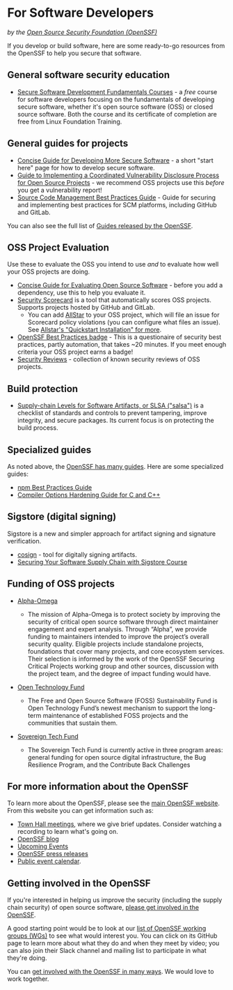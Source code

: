 # For Software Developers

_by the [Open Source Security Foundation (OpenSSF)](https://openssf.org)_

If you develop or build software, here are some ready-to-go resources from the OpenSSF to help you secure that software.

## General software security education

* [Secure Software Development Fundamentals Courses](https://openssf.org/training/courses/) - a _free_ course for software developers focusing on the fundamentals of developing secure software, whether it's open source software (OSS) or closed source software. Both the course and its certificate of completion are free from Linux Foundation Training.

## General guides for projects

* [Concise Guide for Developing More Secure Software](https://best.openssf.org/Concise-Guide-for-Developing-More-Secure-Software) - a short "start here" page for how to develop secure software.
* [Guide to Implementing a Coordinated Vulnerability Disclosure Process for Open Source Projects](https://github.com/ossf/oss-vulnerability-guide/blob/main/maintainer-guide.md#readme) - we recommend OSS projects use this _before_ you get a vulnerability report!
* [Source Code Management Best Practices Guide](https://best.openssf.org/SCM-BestPractices/) - Guide for securing and implementing best practices for SCM platforms, including GitHub and GitLab.

You can also see the full list of [Guides released by the OpenSSF](https://openssf.org/resources/guides/).

## OSS Project Evaluation

Use these to evaluate the OSS you intend to use _and_ to evaluate how well your OSS projects are doing.

* [Concise Guide for Evaluating Open Source Software](https://best.openssf.org/Concise-Guide-for-Evaluating-Open-Source-Software) - before you add a dependency, use this to help you evaluate it.
* [Security Scorecard](https://github.com/ossf/scorecard) is a tool that automatically scores OSS projects. Supports projects hosted by GitHub and GitLab.
  * You can add [AllStar](https://github.com/ossf/allstar) to your OSS project, which will file an issue for Scorecard policy violations (you can configure what files an issue). See [Allstar's "Quickstart Installation" for more](https://github.com/ossf/allstar#quickstart-installation).
* [OpenSSF Best Practices badge](https://www.bestpractices.dev/) - This is a questionaire of security best practices, partly automation, that takes ~20 minutes. If you meet enough criteria your OSS project earns a badge!
* [Security Reviews](https://github.com/ossf/security-reviews) - collection of known security reviews of OSS projects.

## Build protection

* [Supply-chain Levels for Software Artifacts, or SLSA ("salsa")](https://slsa.dev/) is a checklist of standards and controls to prevent tampering, improve integrity, and secure packages. Its current focus is on protecting the build process.

## Specialized guides

As noted above, the [OpenSSF has many guides](https://openssf.org/resources/guides/). Here are some specialized guides:

* [npm Best Practices Guide](https://github.com/ossf/package-manager-best-practices/blob/main/published/npm.md)
* [Compiler Options Hardening Guide for C and C++](https://best.openssf.org/Compiler-Hardening-Guides/Compiler-Options-Hardening-Guide-for-C-and-C++)

## Sigstore (digital signing)

Sigstore is a new and simpler approach for artifact signing and signature verification.

* [cosign](https://github.com/sigstore/cosign) - tool for digitally signing artifacts.
* [Securing Your Software Supply Chain with Sigstore Course](https://openssf.org/training/securing-your-software-supply-chain-with-sigstore-course/)

## Funding of OSS projects

* [Alpha-Omega](https://alpha-omega.dev/grants/how-to-apply/)
  * The mission of Alpha-Omega is to protect society by improving the security of critical open source software through direct maintainer engagement and expert analysis. Through “Alpha”, we provide funding to maintainers intended to improve the project’s overall security quality. Eligible projects include standalone projects, foundations that cover many projects, and core ecosystem services. Their selection is informed by the work of the OpenSSF Securing Critical Projects working group and other sources, discussion with the project team, and the degree of impact funding would have.

* [Open Technology Fund](https://www.opentech.fund/funds/free-and-open-source-software-sustainability-fund/)
  * The Free and Open Source Software (FOSS) Sustainability Fund is Open Technology Fund’s newest mechanism to support the long-term maintenance of established FOSS projects and the communities that sustain them.

* [Sovereign Tech Fund](https://www.sovereigntechfund.de/programs)
  * The Sovereign Tech Fund is currently active in three program areas: general funding for open source digital infrastructure, the Bug Resilience Program, and the Contribute Back Challenges

## For more information about the OpenSSF

To learn more about the OpenSSF,
please see the [main OpenSSF website](https://openssf.org).
From this website you can get information such as:

* [Town Hall meetings](https://openssf.org/townhalls/),
  where we give brief updates. Consider watching a recording to learn
  what's going on.
* [OpenSSF blog](https://openssf.org/blog/)
* [Upcoming Events](https://openssf.org/events/)
* [OpenSSF press releases](https://openssf.org/news/)
* [Public event calendar](https://calendar.google.com/calendar/u/0?cid=czYzdm9lZmhwNWk5cGZsdGI1cTY3bmdwZXNAZ3JvdXAuY2FsZW5kYXIuZ29vZ2xlLmNvbQ).

## Getting involved in the OpenSSF

If you're interested in helping us improve the security (including the
supply chain security) of open source software,
[please get involved in the OpenSSF](https://openssf.org/getinvolved/).

A good starting point would be to look at our
[list of OpenSSF working groups (WGs)](https://openssf.org/community/openssf-working-groups/)
to see what would interest you.
You can click on its GitHub page to learn more about what they do and when they
meet by video; you can also join their Slack channel and mailing list
to participate in what they're doing.

You can
[get involved with the OpenSSF in many ways](https://openssf.org/getinvolved/).
We would love to work together.
